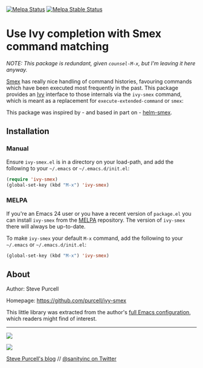 [![Melpa Status](http://melpa.org/packages/ivy-smex-badge.svg)](http://melpa.org/#/ivy-smex)
[![Melpa Stable Status](http://stable.melpa.org/packages/ivy-smex-badge.svg)](http://stable.melpa.org/#/ivy-smex)

# Use Ivy completion with Smex command matching

*NOTE: This package is redundant, given `counsel-M-x`, but I'm leaving it here anyway.*

[Smex](https://github.com/nonsequitur/smex) has really nice handling
of command histories, favouring commands which have been executed most
frequently in the past. This package provides an
[Ivy](https://github.com/abo-abo/swiper) interface to those internals
via the `ivy-smex` command, which is meant as a replacement for
`execute-extended-command` or `smex`:

This package was inspired by - and based in part on -
[helm-smex](https://github.com/ptrv/helm-smex).

## Installation

### Manual

Ensure `ivy-smex.el` is in a directory on your load-path, and
add the following to your `~/.emacs` or `~/.emacs.d/init.el`:

``` lisp
(require 'ivy-smex)
(global-set-key (kbd "M-x") 'ivy-smex)
```

### MELPA

If you're an Emacs 24 user or you have a recent version of
`package.el` you can install `ivy-smex` from the
[MELPA](http://melpa.org) repository. The version of
`ivy-smex` there will always be up-to-date.

To make `ivy-smex` your default `M-x` command, add the following to
your `~/.emacs` or `~/.emacs.d/init.el`:

``` lisp
(global-set-key (kbd "M-x") 'ivy-smex)
```

## About

Author: Steve Purcell <steve at sanityinc dot com>

Homepage: https://github.com/purcell/ivy-smex

This little library was extracted from the author's
[full Emacs configuration](https://github.com/purcell/emacs.d), which
readers might find of interest.

<hr>

[![](http://api.coderwall.com/purcell/endorsecount.png)](http://coderwall.com/purcell)

[![](http://www.linkedin.com/img/webpromo/btn_liprofile_blue_80x15.png)](http://uk.linkedin.com/in/stevepurcell)

[Steve Purcell's blog](http://www.sanityinc.com/) // [@sanityinc on Twitter](https://twitter.com/sanityinc)

